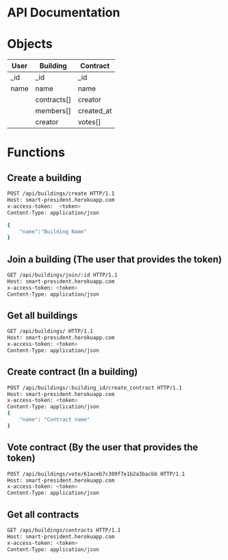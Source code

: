 # API Documentation

# Objects

| User | Building | Contract |
| --- | --- | --- |
| _id | _id | _id |
| name | name | name |
|  | contracts[] | creator |
|  | members[] | created_at |
|  | creator | votes[] |

# Functions

## Create a building

```bash
POST /api/buildings/create HTTP/1.1
Host: smart-president.herokuapp.com
x-access-token:  <token>
Content-Type: application/json

{
    "name":"Building Name"
}
```

## Join a building (The user that provides the token)

```bash
GET /api/buildings/join/:id HTTP/1.1
Host: smart-president.herokuapp.com
x-access-token: <token>
Content-Type: application/json
```

## Get all buildings

```bash
GET /api/buildings/ HTTP/1.1
Host: smart-president.herokuapp.com
x-access-token: <token>
Content-Type: application/json
```

## Create contract (In a building)

```bash
POST /api/buildings/:building_id/create_contract HTTP/1.1
Host: smart-president.herokuapp.com
x-access-token: <token>
Content-Type: application/json
{
	"name": "Contract name"
}
```

## Vote contract (By the user that provides the token)

```bash
POST /api/buildings/vote/61aceb7c309f7e1b2a3bacbb HTTP/1.1
Host: smart-president.herokuapp.com
x-access-token: <token>
Content-Type: application/json
```

## Get all contracts

```bash
GET /api/buildings/contracts HTTP/1.1
Host: smart-president.herokuapp.com
x-access-token: <token>
Content-Type: application/json
```